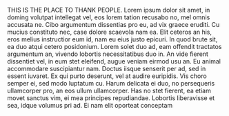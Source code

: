 THIS IS THE PLACE TO THANK PEOPLE. Lorem ipsum dolor sit amet, in doming volutpat intellegat vel, eos lorem tation recusabo no, mel omnis accusata ne. Cibo argumentum dissentias pro eu, ad vix graece eruditi. Cu mucius constituto nec, case dolore scaevola nam ea. Elit ceteros an his, eros melius instructior eum id, nam eu eius justo epicuri. In quod brute sit, ea duo atqui cetero posidonium. Lorem solet duo ad, eam offendit tractatos argumentum an, vivendo lobortis necessitatibus duo in. An vide fierent dissentiet vel, in eum stet eleifend, augue veniam eirmod usu an. Eu animal accommodare suscipiantur nam. Doctus iisque senserit per ad, sed in essent iuvaret. Ex qui purto deserunt, vel at audire euripidis. Vis choro semper ei, sed modo luptatum cu. Harum delicata ei duo, no persequeris ullamcorper pro, an eos ullum ullamcorper. Has no stet fierent, ea etiam movet sanctus vim, ei mea principes repudiandae. Lobortis liberavisse et sea, idque volumus pri ad. Ei nam elit oporteat conceptam